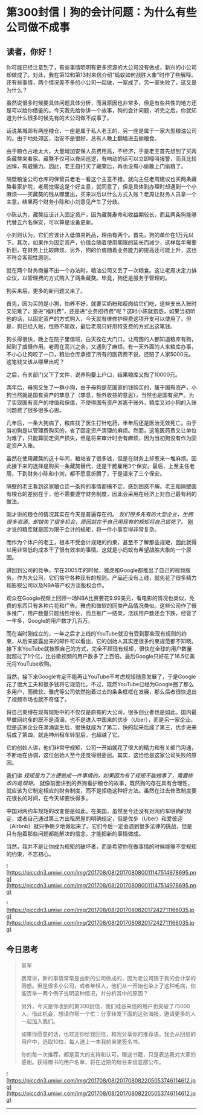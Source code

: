 # 第300封信丨狗的会计问题：为什么有些公司做不成事

## 读者，你好！

你可能已经注意到了，有些事情明明有更多资源的大公司没有做成，新兴的小公司却做成了。对此，我在第12和第13封来信介绍“蚂蚁如何战胜大象”时作了些解释。还有些事情，两个情况差不多的小公司一起做，一家成了，另一家失败了，这又是为什么？

虽然说很多时候要具体问题具体分析，而且原因也非常多，但是有些共性的地方还是可以给你借鉴的。今天我先给你讲一个故事，狗的会计问题，听完之后，你就知道为什么很多时候先有的大公司做不成事了。

话说某城郊有两座粮仓，一座是属于私人老王的，另一座是属于一家大型粮油公司的。由于地处郊区，治安不是很好，总有人晚上翻墙进去偷粮食。

由于粮仓占地太大，大量增加安保人员费用高，不经济，于是老王首先想到了买两条藏獒来看家。藏獒不仅可以夜间巡逻，有响动的话可以立即嚎叫报警，而且比较凶悍，有威慑力。因此，老王自打买了藏獒后，再也没有小偷敢上门偷粮了。

隔壁粮油公司仓库的保管员老毛一看这个主意不错，就向主任老周建议也买两条藏獒看家护院，老周觉得这是个好主意，就同意了，但是具体到办理时却遇到一个小麻烦——买藏獒的钱从哪里出，买来以后以什么方式入账？老周让财务人员拿一个主意，结果两个财务小陈和小刘意见产生了分歧。

小陈认为，藏獒应该计入固定资产，因为藏獒寿命和收益期较长，而且两条狗能够代替五六名保安，可以算是设备更新。

小刘则认为，它们应该计入低值易耗品，理由有两个。首先，狗的单价在1万元以下。其次，如果作为固定资产，价值会随着使用期限的延长而减少，这样每年需要折旧，在财务上比较麻烦。另外，狗的价值随着业务能力的提高还可能上升，这也不符合客观性原则。

就在两个财务商量不出一个办法时，粮油公司又丢了一次粮食。这让老周决定力排众议，以管理费的方式购入了两条藏獒。毕竟，狗还是服务于管理的。

狗买来后，更多的新问题又来了。

首先，因为买的是小狗，怕养不好，就要买奶粉和瘦肉给它们吃，这些支出入账时又犯难了，是进“福利费”，还是进“业务招待费”呢？这时小陈就抱怨，如果当初听他的话，以固定资产的方式购入，今天就有维修护理费这项开支可以使用了。但是，狗已经入账，性质不能改，最后老周只好用特支费的方式出这笔钱。

狗长得很快，晚上在院子里值班，白天拴在大门口，让周围的人都知道粮库有狗，起到了威慑作用。老周在高兴之余，又遇到了麻烦。有一天外面的人来粮库办事，不小心让狗咬了一口，粮油仓库承担了所有的医药费不说，还赔了人家5000元。这笔钱又该从哪里出呢？

之后，有关部门又下了文件，说养狗要上户口，结果粮库又掏了10000元。

两年后，母狗又生了一群小狗，由于母狗是花国家的钱购买的，属于国有资产，小狗当然就是国有资产的孳息了（孳息，额外收益的意思），当然也是国有资产。为了实现国有资产的增值和保值，不使得国有资产游离于账外，粮库又对小狗的入账问题费了很多很多心思。

几年后，一条大狗病了，粮库找了医生打针吃药，半年后还是医治无效死亡。由于当初狗是以管理费购买的，省了固定资产清理的麻烦。然而，这笔医药费又让单位为难了，只能算固定资产损失，但是将来审计时会有麻烦，因为当初狗没有作为固定资产入账。

虽然在使用藏獒的这十年间，粮站省了很多钱，但是在财务上却惹来一堆麻烦。因此接下来的选择是购买一条藏獒替代，还是干脆雇用3个保安。最后，上至主任老周，下到财务小陈和小刘，都不愿意折腾了，于是请来了三个保安。

隔壁的老王看到这家粮仓连一条狗的事情都搞不定，感到困惑不解。老王和隔壁国有粮仓的差别在于，他不需要遵守财务制度，因此会采用在经济上对自己最有利的做法。

刚才讲的粮仓的情况其实在今天是普遍存在的。 *我们很多先有的大型企业，坐拥很多资源，却错失了很多机会，原因就在于自己用现有的规矩将自己锁死了。* 刚才说的粮库就是因为限于会计的规矩，将一件小事变得非常复杂。

而作为个体户的老王，根本不受会计规矩的约束，甚至不了解那些规矩，因此就得以用非常低的成本干了很有效率的事情。这就是小蚂蚁有希望战胜大象的一个原因。

讲回到公司的竞争。早在2005年的时候，雅虎和Google都推出了自己的视频服务。作为大公司，它们恪守各种现有的规则。产品还没有上线，就先花了很多精力和影视公司以及NBA等产权方谈版权合作。

观众在Google视频上回顾一场NBA比赛要花9.99美元，看电影的情况也类似，免费的东西只有各种片花和广告。雅虎和微软的同类产品情况类似。这些公司作了很多推广，用户数量只能线性增长，而且推广一结束，活跃用户数还会下跌，经营了一年多，Google的用户数才几百万。

而在当时刚成立的，一年之后才上线的YouTube就没有受到那些现有规则的约束，从后来披露出来的邮件可以看出，它的创始人其实连很多约束规范都不知晓。接下来YouTube就按照自己的方式，完全不顾现有规矩，很快在全球的用户数量就超过了1个亿，比谷歌视频的用户数多了上百倍。最后Google只好花了16.5亿美元将YouTube收购。

当然，接下来Google肯定不能再让YouTube不考虑规矩随意发展了，于是Google花了很大工夫和很多钱将它规范化。不过，既然YouTube已经为Google圈了那么多用户，而微软、雅虎等公司依然抱着过去的条条框框在发展，那么后者很快退出了视频市场也就不奇怪了。

将自己束缚在现有规矩中的不仅仅是原有的大公司，很多创业者也是如此。国内最早做网约车的既不是滴滴，也不是进入中国来的优步（Uber），而是另一家企业。但是这家企业在滴滴诞生后，很快就成为了第二，快的起来后成了第三，优步进来后成了第四，就连神州租车转型后，也超越了它。

它的创始人讲，他们非常守规矩，公司一开始就花了很大的精力和有关部门沟通，不断地在协调，这位创始人至今还觉得很委屈。其实，这恰恰是这家公司失败的原因。

我们讲 *规矩是为了方便做成一件事情的，如果因为有了规矩不能做事了，需要修改的是规矩。* 就像前面讲到的养狗看护粮仓的故事，既然狗的存在具有合理性，就应该为它制定相应的财务制度，而不是拒绝这种好方法。虽然在过去修改制度要花很长的时间，在今天却要快得多。

中国对网约车规矩的改变便是如此。在美国，虽然至今还没有对网约车明确的规定，或者自己通过第三方出租房屋的明确规定，但是优步（Uber）和爱彼迎（Airbnb）就只争朝夕地做起来了。它们今后一定会遇到很多法律的挑战，但是只有抱着那些问题都能解决的信念，才能把新的事情做成。

当然，我并不是让你成为规矩的破坏者，而是希望你在做事情的时候能够不受规矩的约束，不忘初心。

![https://piccdn3.umiwi.com/img/201708/08/201708080011147514978695.png](https://piccdn3.umiwi.com/img/201708/08/201708080011147514978695.png)

![https://piccdn3.umiwi.com/img/201708/08/201708082017242711166035.jpg](https://piccdn3.umiwi.com/img/201708/08/201708082017242711166035.jpg)

## 今日思考

> 吴军
> 
> 我常讲，新的事情常常是由新的公司做成的，因为老公司限于狗的会计学的困惑。但是很多小公司，或者年轻人，他们从一开始也染上了这种毛病，你能否举一两个例子说明这种情况，并分析其中的原因？
> 
> 
> 
> 另外，今天是你收到的第300封信，我们硅谷来信的用户也突破了75000人。借此机会，想请你帮一个忙：分享转发下面的这张海报，邀请更多的人一起加入我们。
> 
> 如果你愿意的话，也欢迎你给我回信，和我分享你的推荐语。我会从回信的用户中，选取10位，每人送上一本我的亲笔签名书。
> 
> 你的每一次推荐，都是莫大的支持和认可，赠送书籍，只是表达我对大家的感谢。获得赠书的用户名单，将在近期的硅谷来信底部公布。

![https://piccdn3.umiwi.com/img/201708/08/201708082205053746114612.jpg](https://piccdn3.umiwi.com/img/201708/08/201708082205053746114612.jpg)

---
